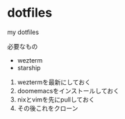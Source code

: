 # dotfiles
my dotfiles

必要なもの
- wezterm
- starship

1. weztermを最新にしておく
2. doomemacsをインストールしておく
3. nixとvimを先にpullしておく
4. その後これをクローン
